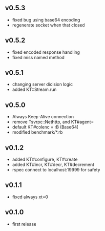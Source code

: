 ## v0.5.3

* fixed bug using base64 encoding
* regenerate socket when that closed

## v0.5.2

* fixed encoded response handling
* fixed miss named method

## v0.5.1

* changing server dicision logic
* added KT::Stream.run

## v0.5.0

* Always Keep-Alive connection
* remove Tsvrpc::Nethttp, and KT#agent=
* default KT#colenc = :B (Base64)
* modified benchmark/*.rb

## v0.1.2

* added KT#configure, KT#create
* added KT#incr, KT#decr, KT#decrement
* rspec connect to localhost:19999 for safety

## v0.1.1

* fixed always xt=0

## v0.1.0

* first release
